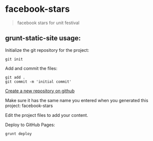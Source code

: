 # facebook-stars
> facebook stars for unit festival

## grunt-static-site usage:
Initialize the git repository for the project:
```
git init
```

Add and commit the files:
```
git add .
git commit -m 'initial commit'
```

[Create a new repository on github](http://github.com/new)

Make sure it has the same name you entered when you generated this project: facebook-stars

Edit the project files to add your content.

Deploy to GitHub Pages:
```
grunt deploy
```